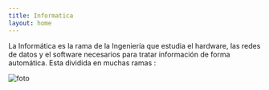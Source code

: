 ```yaml
---
title: Informatica
layout: home
---
```


La Informática es la rama de la Ingeniería que estudia el hardware, las redes de datos y el software necesarios para tratar información de forma automática.
Esta dividida en muchas ramas :

![foto](https://www.google.com/url?sa=i&url=https%3A%2F%2Fconcepto.de%2Finformatica%2F&psig=AOvVaw2wOSYlceofQ5Q6JDjx7lA6&ust=1729167492370000&source=images&cd=vfe&opi=89978449&ved=0CBQQjRxqFwoTCID8woXxkokDFQAAAAAdAAAAABAE)

